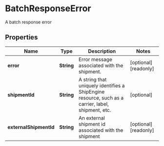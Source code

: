 

# BatchResponseError

A batch response error

## Properties

| Name | Type | Description | Notes |
|------------ | ------------- | ------------- | -------------|
|**error** | **String** | Error message associated with the shipment. |  [optional] [readonly] |
|**shipmentId** | **String** | A string that uniquely identifies a ShipEngine resource, such as a carrier, label, shipment, etc. |  [optional] |
|**externalShipmentId** | **String** | An external shipment id associated with the shipment |  [optional] [readonly] |



